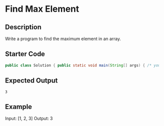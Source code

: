 # Find Max Element

## Description
Write a program to find the maximum element in an array.

## Starter Code
```java
public class Solution { public static void main(String[] args) { /* your code */ } }
```

## Expected Output
```
3
```

## Example
Input: [1, 2, 3]
Output: 3